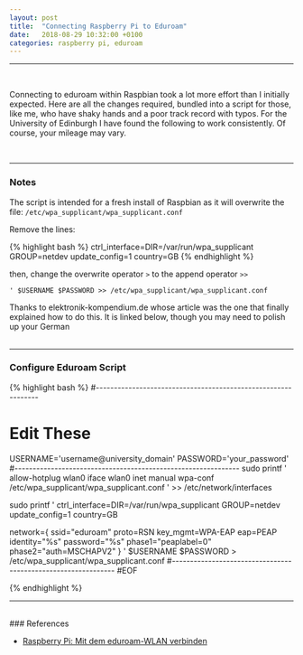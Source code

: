 ```yaml
---
layout: post
title:  "Connecting Raspberry Pi to Eduroam"
date:   2018-08-29 10:32:00 +0100
categories: raspberry pi, eduroam
---
```

***
<br />
<p><span class="firstcharacter">C</span>onnecting to eduroam within Raspbian took a lot more effort than I initially expected. Here are all the changes required, bundled into a script for those, like me, who have shaky hands and a poor track record with typos. For the University of Edinburgh I have found the following to work consistently. Of course, your mileage may vary.</p><br>

***
### Notes

The script is intended for a fresh install of Raspbian as it will overwrite the file: `/etc/wpa_supplicant/wpa_supplicant.conf`

Remove the lines:

{% highlight bash %}
ctrl_interface=DIR=/var/run/wpa_supplicant GROUP=netdev
update_config=1
country=GB
{% endhighlight %}

then, change the overwrite operator `>` to the append operator `>>`

`' $USERNAME $PASSWORD >> /etc/wpa_supplicant/wpa_supplicant.conf`

Thanks to elektronik-kompendium.de whose article was the one that finally explained how to do this. It is linked below, though you may need to polish up your German
<br><br>

***
### Configure Eduroam Script

{% highlight bash %}
#--------------------------------------------------------------
# Edit These
USERNAME='username@university_domain'
PASSWORD='your_password'
#--------------------------------------------------------------
sudo printf '
allow-hotplug wlan0
iface wlan0 inet manual
wpa-conf /etc/wpa_supplicant/wpa_supplicant.conf
' >> /etc/network/interfaces

sudo printf '
ctrl_interface=DIR=/var/run/wpa_supplicant GROUP=netdev
update_config=1
country=GB

network={
   ssid="eduroam"
   proto=RSN
   key_mgmt=WPA-EAP
   eap=PEAP
   identity="%s"
   password="%s"
   phase1="peaplabel=0"
   phase2="auth=MSCHAPV2"
}
' $USERNAME $PASSWORD > /etc/wpa_supplicant/wpa_supplicant.conf
#--------------------------------------------------------------
#EOF

{% endhighlight %}

***
<br />
### References

* [Raspberry Pi: Mit dem eduroam-WLAN verbinden](http://blog.emmatosch.com/2016/03/09/using-custom-javascript-in-jekyll-blogs.html)
